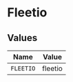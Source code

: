 # Fleetio


## Values

| Name      | Value     |
| --------- | --------- |
| `FLEETIO` | fleetio   |